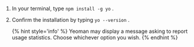 1. In your terminal, type `npm install -g yo` <i class="fa fa-share fa-rotate-180"></i>.

1. Confirm the installation by typing `yo --version` <i class="fa fa-share fa-rotate-180"></i>.

   {% hint style='info' %}
Yeoman may display a message asking to report usage statistics. Choose whichever option you wish.
   {% endhint %}